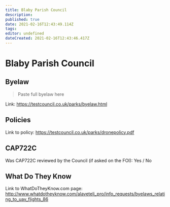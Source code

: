 ```yaml
---
title: Blaby Parish Council
description: 
published: true
date: 2021-02-16T12:43:49.114Z
tags: 
editor: undefined
dateCreated: 2021-02-16T12:43:46.417Z
---
```


# Blaby Parish Council


## Byelaw
> Paste full byelaw here

Link:
https://testcouncil.co.uk/parks/byelaw.html

## Policies
Link to policy:
https://testcouncil.co.uk/parks/dronepolicy.pdf

## CAP722C

Was CAP722C reviewed by the Council (if asked on the FOI): Yes / No

## What Do They Know

Link to WhatDoTheyKnow.com page:
http://www.whatdotheyknow.com/alaveteli_pro/info_requests/byelaws_relating_to_uav_flights_86

